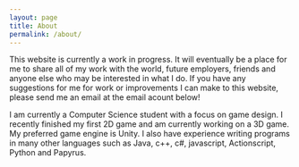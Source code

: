 ```yaml
---
layout: page
title: About
permalink: /about/
---
```


This website is currently a work in progress. It will eventually be a place for me to share all of my work with the world, future employers, friends and anyone else who may be interested in what I do. If you have any suggestions for me for work or improvements I can make to this website, please send me an email at the email acount below!

I am currently a Computer Science student with a focus on game design. I recently finished my first 2D game and am currently working on a 3D game. My preferred game engine is Unity. I also have experience writing programs in many other languages such as Java, c++, c#, javascript, Actionscript, Python and Papyrus.

